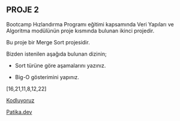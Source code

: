 ## PROJE 2


Bootcamp Hızlandırma Programı eğitimi kapsamında Veri Yapıları ve Algoritma modülünün proje kısmında bulunan ikinci projedir.

Bu proje bir Merge Sort projesidir.

Bizden istenilen aşağıda bulunan dizinin;

 - Sort türüne göre aşamalarını yazınız.

 - Big-O gösterimini yapınız.


[16,21,11,8,12,22]

[Kodluyoruz](https://kodluyoruz.org/tr/kodluyoruz/)

[Patika.dev](https://www.patika.dev/)
